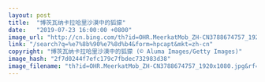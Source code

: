 ```yaml
---
layout: post
title:  "博茨瓦纳卡拉哈里沙漠中的狐獴"
date:   "2019-07-23 16:00:00 +0800"
image_url: "http://cn.bing.com/th?id=OHR.MeerkatMob_ZH-CN3788674757_1920x1080.jpg&rf=LaDigue_1920x1080.jpg&pid=hp"
link: "/search?q=%e7%8b%90%e7%8d%b4&form=hpcapt&mkt=zh-cn"
copyright: "博茨瓦纳卡拉哈里沙漠中的狐獴 (© Aluma Images/Getty Images)"
image_hash: "2f7d0244f7efc179c7fbdec732983d38"
image_filename: "th?id=OHR.MeerkatMob_ZH-CN3788674757_1920x1080.jpg&rf=LaDigue_1920x1080.jpg&pid=hp"
---
```

